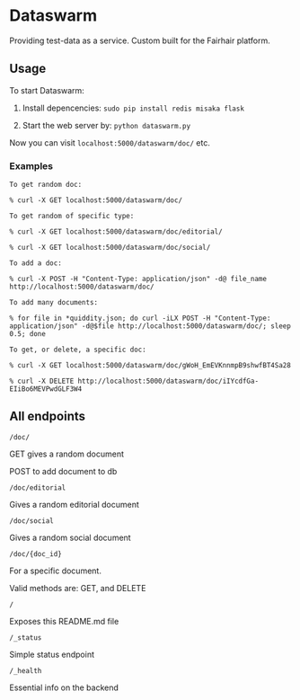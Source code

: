 # Dataswarm

Providing test-data as a service. Custom built for the Fairhair platform.

## Usage

To start Dataswarm:

1. Install depencencies: `sudo pip install redis misaka flask`

2. Start the web server by: `python dataswarm.py`

Now you can visit `localhost:5000/dataswarm/doc/` etc.

### Examples

    To get random doc:

    % curl -X GET localhost:5000/dataswarm/doc/

    To get random of specific type:

    % curl -X GET localhost:5000/dataswarm/doc/editorial/

    % curl -X GET localhost:5000/dataswarm/doc/social/

    To add a doc:

    % curl -X POST -H "Content-Type: application/json" -d@ file_name http://localhost:5000/dataswarm/doc/

    To add many documents:

    % for file in *quiddity.json; do curl -iLX POST -H "Content-Type: application/json" -d@$file http://localhost:5000/dataswarm/doc/; sleep 0.5; done

    To get, or delete, a specific doc:

    % curl -X GET localhost:5000/dataswarm/doc/gWoH_EmEVKnnmpB9shwfBT4Sa28

    % curl -X DELETE http://localhost:5000/dataswarm/doc/iIYcdfGa-EIiBo6MEVPwdGLF3W4


## All endpoints

`/doc/`

GET gives a random document

POST to add document to db

`/doc/editorial`

Gives a random editorial document

`/doc/social`

Gives a random social document

`/doc/{doc_id}`

For a specific document.

Valid methods are: GET, and DELETE

`/`

Exposes this README.md file

`/_status`

Simple status endpoint

`/_health`

Essential info on the backend
